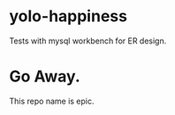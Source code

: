 yolo-happiness
==============

Tests with mysql workbench for ER design.

Go Away.
========

This repo name is epic.
